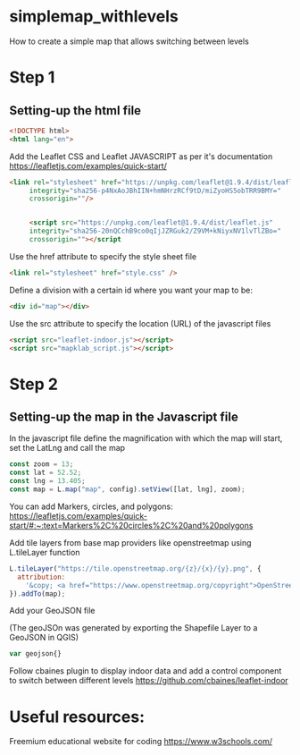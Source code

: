# simplemap_withlevels
How to create a simple map that allows switching between levels 


# Step 1
## Setting-up the html file 

```html
<!DOCTYPE html>
<html lang="en">
```
Add the Leaflet CSS and Leaflet JAVASCRIPT as per it's documentation https://leafletjs.com/examples/quick-start/ 

```html
<link rel="stylesheet" href="https://unpkg.com/leaflet@1.9.4/dist/leaflet.css"
     integrity="sha256-p4NxAoJBhIIN+hmNHrzRCf9tD/miZyoHS5obTRR9BMY="
     crossorigin=""/>


     <script src="https://unpkg.com/leaflet@1.9.4/dist/leaflet.js"
     integrity="sha256-20nQCchB9co0qIjJZRGuk2/Z9VM+kNiyxNV1lvTlZBo="
     crossorigin=""></script
```

Use the href attribute to specify the style sheet file

```html
<link rel="stylesheet" href="style.css" />
```

Define a division with a certain id where you want your map to be:
```html
<div id="map"></div>
```

Use the src attribute to specify the location (URL) of the javascript files

```html
<script src="leaflet-indoor.js"></script>
<script src="mapklab_script.js"></script>
```

# Step 2
## Setting-up the map in the Javascript file

In the javascript file define the magnification with which the map will start, set the LatLng and call the map 

```js
const zoom = 13;
const lat = 52.52;
const lng = 13.405;
const map = L.map("map", config).setView([lat, lng], zoom);
```
You can add Markers, circles, and polygons:
https://leafletjs.com/examples/quick-start/#:~:text=Markers%2C%20circles%2C%20and%20polygons

 Add tile layers from base map providers like openstreetmap using L.tileLayer function

```js
L.tileLayer("https://tile.openstreetmap.org/{z}/{x}/{y}.png", {
  attribution:
    '&copy; <a href="https://www.openstreetmap.org/copyright">OpenStreetMap</a> contributors',
}).addTo(map);
```

Add your GeoJSON file

(The geoJSOn was generated by exporting the Shapefile Layer to a GeoJSON in QGIS)

```js
var geojson{}
```

Follow cbaines plugin to display indoor data and add a control component to switch between different levels
https://github.com/cbaines/leaflet-indoor



# Useful resources:
Freemium educational website for coding https://www.w3schools.com/